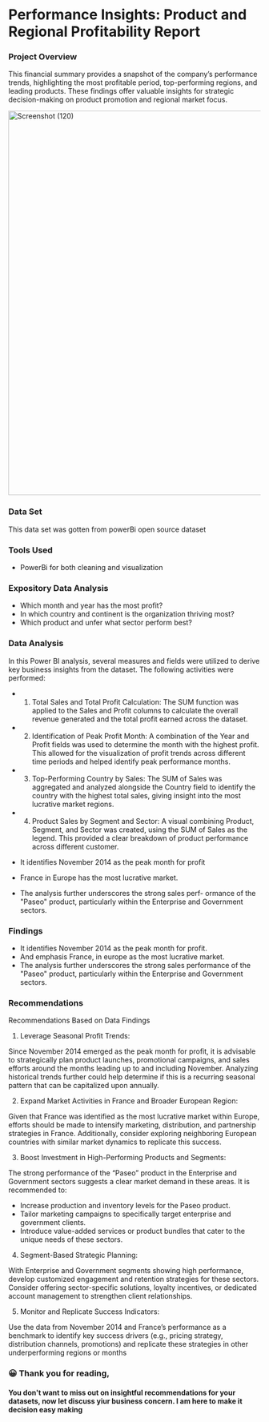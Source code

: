# Performance Insights: Product and Regional Profitability Report

### Project Overview 

This financial summary provides a snapshot of the company’s performance trends, highlighting the most profitable period, top-performing regions, and leading products. These findings offer valuable insights for strategic decision-making on product promotion and regional market focus.


<img width="1366" height="768" alt="Screenshot (120)" src="https://github.com/user-attachments/assets/b479f06c-208d-4f42-93c4-6901dcfdfc3c" />


### Data Set
This data set was gotten from powerBi open source dataset

### Tools Used

- PowerBi for both cleaning and visualization


### Expository Data Analysis 

- Which month and year has the most profit?
- In which country and continent is the organization thriving most?
- Which product and unfer what sector perform best?


### Data Analysis

In this Power BI analysis, several measures and fields were utilized to derive key business insights from the dataset. The following activities were performed:
- 1. Total Sales and Total Profit Calculation:
The SUM function was applied to the Sales and Profit columns to calculate the overall revenue generated and the total profit earned across the dataset.


- 2. Identification of Peak Profit Month:
A combination of the Year and Profit fields was used to determine the month with the highest profit. This allowed for the visualization of profit trends across different time periods and helped identify peak performance months.


- 3. Top-Performing Country by Sales:
The SUM of Sales was aggregated and analyzed alongside the Country field to identify the country with the highest total sales, giving insight into the most lucrative market regions.


- 4. Product Sales by Segment and Sector:
A visual combining Product, Segment, and Sector was created, using the SUM of Sales as the legend. This provided a clear breakdown of product performance across different customer.


- It identifies November 2014 as the peak month for profit
- France in Europe has the most lucrative market.
- The analysis further underscores the strong sales perf- ormance of the "Paseo" product, particularly within the Enterprise and Government sectors. 


### Findings 

- It identifies November 2014 as the peak month for profit.
- And emphasis France, in europe as the most lucrative market.
- The analysis further underscores the strong sales performance of the "Paseo" product, particularly within the Enterprise and Government sectors.


### Recommendations 

Recommendations Based on Data Findings

1. Leverage Seasonal Profit Trends:

Since November 2014 emerged as the peak month for profit, it is advisable to strategically plan product launches, promotional campaigns, and sales efforts around the months leading up to and including November. Analyzing historical trends further could help determine if this is a recurring seasonal pattern that can be capitalized upon annually.


2. Expand Market Activities in France and Broader European Region:

Given that France was identified as the most lucrative market within Europe, efforts should be made to intensify marketing, distribution, and partnership strategies in France. Additionally, consider exploring neighboring European countries with similar market dynamics to replicate this success.


3. Boost Investment in High-Performing Products and Segments:

The strong performance of the “Paseo” product in the Enterprise and Government sectors suggests a clear market demand in these areas. It is recommended to:
- Increase production and inventory levels for the Paseo product.
- Tailor marketing campaigns to specifically target enterprise and government clients.
- Introduce value-added services or product bundles that cater to the unique needs of these sectors.


4. Segment-Based Strategic Planning:

With Enterprise and Government segments showing high performance, develop customized engagement and retention strategies for these sectors. Consider offering sector-specific solutions, loyalty incentives, or dedicated account management to strengthen client relationships.



5. Monitor and Replicate Success Indicators:

Use the data from November 2014 and France’s performance as a benchmark to identify key success drivers (e.g., pricing strategy, distribution channels, promotions) and replicate these strategies in other underperforming regions or months


### 😀  Thank you for reading, 

#### You don't want to miss out on insightful recommendations for your datasets, now let discuss yiur business concern. I am here to make it decision easy making 



